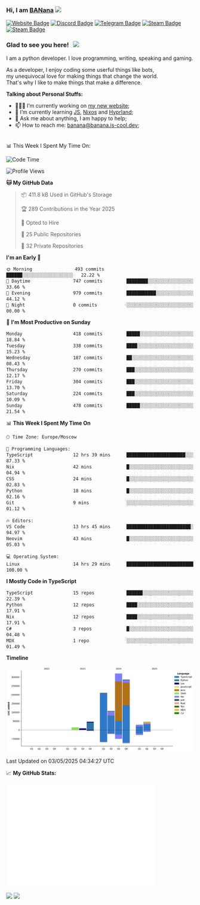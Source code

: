 ### Hi, I am <a href="https://banana.is-cool.dev" target="_blank">BANana</a> <img src="https://media.giphy.com/media/hvRJCLFzcasrR4ia7z/giphy.gif" width="25px">


[![Website Badge](https://img.shields.io/badge/Website-3b5998?style=for-the-badge&logo=google-chrome&logoColor=white)](https://banana.is-cool.dev)
[![Discord Badge](https://img.shields.io/badge/-Discord-424242?style=for-the-badge&logo=Discord&logoColor=white)](https://discord.gg/sQgHEERpqR)
[![Telegram Badge](https://img.shields.io/badge/-Telegram-0088cc?style=for-the-badge&logo=Telegram&logoColor=white)](https://t.me/BANanaD3V)
[![Steam Badge](https://img.shields.io/badge/-Steam-1b2838?style=for-the-badge&logo=Steam&logoColor=white)](https://steamcommunity.com/id/BANanaD3V/)
[![Steam Badge](https://img.shields.io/badge/-Reddit-ff6314?style=for-the-badge&logo=Reddit&logoColor=white)](https://www.reddit.com/user/BANanaD3V)

### Glad to see you here! &nbsp; ![](https://visitor-badge-reloaded.herokuapp.com/badge?page_id=BANanaD3V.BANanaD3V&style=for-the-badge)

I am a python developer. I love programming, writing, speaking and gaming.

As a developer, I enjoy coding some userful things like bots,
<br>my unequivocal love for making things that change the world. 
<br>That's why I like to make things that make a difference.
  

**Talking about Personal Stuffs:**

- 👨🏻‍💻 I’m currently working on [my new website](https://banana.is-cool.dev);
- 🚀 I’m currently learning [JS](https://js.org), [Nixos](https://nixos.org) and [Hyprland](https://hyprland.org);
- 💬 Ask me about anything, I am happy to help;
- 📫 How to reach me: banana@banana.is-cool.dev;

</br>
📊 This Week I Spent My Time On:

<!--START_SECTION:waka-->
![Code Time](http://img.shields.io/badge/Code%20Time-1%2C481%20hrs%2023%20mins-blue)

![Profile Views](http://img.shields.io/badge/Profile%20Views-2-blue)

**🐱 My GitHub Data** 

> 📦 411.8 kB Used in GitHub's Storage 
 > 
> 🏆 289 Contributions in the Year 2025
 > 
> 💼 Opted to Hire
 > 
> 📜 25 Public Repositories 
 > 
> 🔑 32 Private Repositories 
 > 
**I'm an Early 🐤** 

```text
🌞 Morning                493 commits         ██████░░░░░░░░░░░░░░░░░░░   22.22 % 
🌆 Daytime                747 commits         ████████░░░░░░░░░░░░░░░░░   33.66 % 
🌃 Evening                979 commits         ███████████░░░░░░░░░░░░░░   44.12 % 
🌙 Night                  0 commits           ░░░░░░░░░░░░░░░░░░░░░░░░░   00.00 % 
```
📅 **I'm Most Productive on Sunday** 

```text
Monday                   418 commits         █████░░░░░░░░░░░░░░░░░░░░   18.84 % 
Tuesday                  338 commits         ████░░░░░░░░░░░░░░░░░░░░░   15.23 % 
Wednesday                187 commits         ██░░░░░░░░░░░░░░░░░░░░░░░   08.43 % 
Thursday                 270 commits         ███░░░░░░░░░░░░░░░░░░░░░░   12.17 % 
Friday                   304 commits         ███░░░░░░░░░░░░░░░░░░░░░░   13.70 % 
Saturday                 224 commits         ███░░░░░░░░░░░░░░░░░░░░░░   10.09 % 
Sunday                   478 commits         █████░░░░░░░░░░░░░░░░░░░░   21.54 % 
```


📊 **This Week I Spent My Time On** 

```text
🕑︎ Time Zone: Europe/Moscow

💬 Programming Languages: 
TypeScript               12 hrs 39 mins      ██████████████████████░░░   87.33 % 
Nix                      42 mins             █░░░░░░░░░░░░░░░░░░░░░░░░   04.94 % 
CSS                      24 mins             █░░░░░░░░░░░░░░░░░░░░░░░░   02.83 % 
Python                   18 mins             █░░░░░░░░░░░░░░░░░░░░░░░░   02.16 % 
Git                      9 mins              ░░░░░░░░░░░░░░░░░░░░░░░░░   01.12 % 

🔥 Editors: 
VS Code                  13 hrs 45 mins      ████████████████████████░   94.97 % 
Neovim                   43 mins             █░░░░░░░░░░░░░░░░░░░░░░░░   05.03 % 

💻 Operating System: 
Linux                    14 hrs 29 mins      █████████████████████████   100.00 % 
```

**I Mostly Code in TypeScript** 

```text
TypeScript               15 repos            ██████░░░░░░░░░░░░░░░░░░░   22.39 % 
Python                   12 repos            ████░░░░░░░░░░░░░░░░░░░░░   17.91 % 
Nix                      12 repos            ████░░░░░░░░░░░░░░░░░░░░░   17.91 % 
C#                       3 repos             █░░░░░░░░░░░░░░░░░░░░░░░░   04.48 % 
MDX                      1 repo              ░░░░░░░░░░░░░░░░░░░░░░░░░   01.49 % 
```



**Timeline**

![Lines of Code chart](https://raw.githubusercontent.com/BANanaD3V/BANanaD3V/master/assets/bar_graph.png)


 Last Updated on 03/05/2025 04:34:27 UTC
<!--END_SECTION:waka-->


📈 **My GitHub Stats:**

<img alt="" width="400" src="https://github.com/BANanaD3V/BANanaD3V/blob/master/metrics.plugin.isocalendar.fullyear.svg">

<p>
  <img height="180em" src="https://github-readme-stats.vercel.app/api?username=BANanaD3V&show_icons=true&hide_border=true&&count_private=true&include_all_commits=true&theme=dark"/>
  <img height="180em" src="https://github-readme-stats.vercel.app/api/top-langs/?username=BAnanaD3V&show_icons=true&hide_border=true&layout=compact&langs_count=10&theme=dark"/>
</p>




